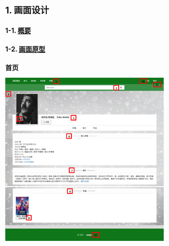 # 1. 画面设计

## 1-1. **[概要](./Summary.md)**

## 1-2. **[画面原型](#jump_png)**

<a id="jump_png"></a>

## 首页

![首页](.\png\Celeb1.png)
![首页](.\png\Celeb2.png)
